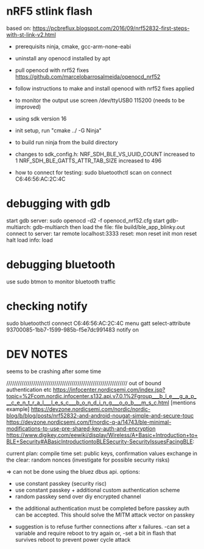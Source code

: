 # nRF5 stlink flash
based on: https://pcbreflux.blogspot.com/2016/09/nrf52832-first-steps-with-st-link-v2.html

- prerequisits
ninja, cmake, gcc-arm-none-eabi

- uninstall any openocd installed by apt
- pull openocd with nrf52 fixes https://github.com/marcelobarrosalmeida/openocd_nrf52
- follow instructions to make and install openocd with nrf52 fixes applied

- to monitor the output use screen /dev/ttyUSB0 115200 
(needs to be improved)

- using sdk version 16
- init setup,
run "cmake ../ -G Ninja"

- to build
run ninja from the build directory

 - changes to sdk_config.h:
NRF_SDH_BLE_VS_UUID_COUNT increased to 1
NRF_SDH_BLE_GATTS_ATTR_TAB_SIZE increased to 496

- how to connect for testing:
sudo bluetoothctl
    scan on
    connect C6:46:56:AC:2C:4C

# debugging with gdb
start gdb server: sudo openocd -d2 -f openocd_nrf52.cfg
start gdb-multiarch: gdb-multiarch
then load the file: file build/ble_app_blinky.out
connect to server: tar remote localhost:3333
reset: mon reset init
mon reset halt
load info: load

# debugging bluetooth
use sudo btmon to monitor bluetooth traffic

# checking notify
sudo bluetoothctl
connect C6:46:56:AC:2C:4C
menu gatt
select-attribute 93700085-1bb7-1599-985b-f5e7dc991483
notify on

# DEV NOTES
seems to be crashing after some time

///////////////////////////////////////////////////////////////
out of bound authentication etc
https://infocenter.nordicsemi.com/index.jsp?topic=%2Fcom.nordic.infocenter.s132.api.v7.0.1%2Fgroup___b_l_e___g_a_p___c_e_n_t_r_a_l___l_e_s_c___b_o_n_d_i_n_g___o_o_b___m_s_c.html
[mentions example] https://devzone.nordicsemi.com/nordic/nordic-blog/b/blog/posts/nrf52832-and-android-nougat-simple-and-secure-touc
https://devzone.nordicsemi.com/f/nordic-q-a/14743/ble-minimal-modifications-to-use-pre-shared-key-auth-and-encryption
https://www.digikey.com/eewiki/display/Wireless/A+Basic+Introduction+to+BLE+Security#ABasicIntroductiontoBLESecurity-SecurityIssuesFacingBLE:

current plan:
    compile time set: public keys, confirmation values
    exchange in the clear: random nonces (investigate for possible security risks)

=> can not be done using the bluez dbus api. options:

- use constant passkey (security risc)
- use constant passkey + additional custom authentication scheme
- random passkey send over diy encrypted channel

* the additional authentication must be completed before passkey auth can be accepted. This should solve the MITM attack vector on passkey

* suggestion is to refuse further connections after x failures.
    -can set a variable and require reboot to try again or,
    -set a bit in flash that survives reboot to prevent power cycle attack
